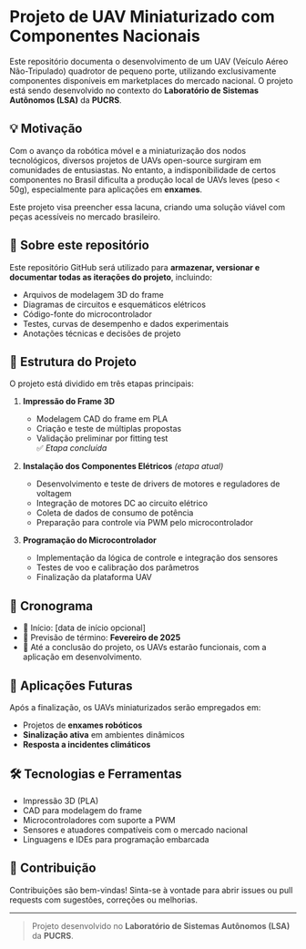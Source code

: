 # Projeto de UAV Miniaturizado com Componentes Nacionais

Este repositório documenta o desenvolvimento de um UAV (Veículo Aéreo Não-Tripulado) quadrotor de pequeno porte, utilizando exclusivamente componentes disponíveis em marketplaces do mercado nacional. O projeto está sendo desenvolvido no contexto do **Laboratório de Sistemas Autônomos (LSA)** da **PUCRS**.

## 💡 Motivação

Com o avanço da robótica móvel e a miniaturização dos nodos tecnológicos, diversos projetos de UAVs open-source surgiram em comunidades de entusiastas. No entanto, a indisponibilidade de certos componentes no Brasil dificulta a produção local de UAVs leves (peso < 50g), especialmente para aplicações em **enxames**.

Este projeto visa preencher essa lacuna, criando uma solução viável com peças acessíveis no mercado brasileiro.

## 📁 Sobre este repositório

Este repositório GitHub será utilizado para **armazenar, versionar e documentar todas as iterações do projeto**, incluindo:

- Arquivos de modelagem 3D do frame
- Diagramas de circuitos e esquemáticos elétricos
- Código-fonte do microcontrolador
- Testes, curvas de desempenho e dados experimentais
- Anotações técnicas e decisões de projeto

## 🧩 Estrutura do Projeto

O projeto está dividido em três etapas principais:

1. **Impressão do Frame 3D**  
   - Modelagem CAD do frame em PLA  
   - Criação e teste de múltiplas propostas  
   - Validação preliminar por fitting test  
   ✅ *Etapa concluída*

2. **Instalação dos Componentes Elétricos** *(etapa atual)*  
   - Desenvolvimento e teste de drivers de motores e reguladores de voltagem  
   - Integração de motores DC ao circuito elétrico  
   - Coleta de dados de consumo de potência  
   - Preparação para controle via PWM pelo microcontrolador

3. **Programação do Microcontrolador**  
   - Implementação da lógica de controle e integração dos sensores  
   - Testes de voo e calibração dos parâmetros  
   - Finalização da plataforma UAV

## 📅 Cronograma

- 🏁 Início: [data de início opcional]
- 📌 Previsão de término: **Fevereiro de 2025**
- 🚀 Até a conclusão do projeto, os UAVs estarão funcionais, com a aplicação em desenvolvimento.

## 🎯 Aplicações Futuras

Após a finalização, os UAVs miniaturizados serão empregados em:

- Projetos de **enxames robóticos**
- **Sinalização ativa** em ambientes dinâmicos
- **Resposta a incidentes climáticos**

## 🛠️ Tecnologias e Ferramentas

- Impressão 3D (PLA)
- CAD para modelagem do frame
- Microcontroladores com suporte a PWM
- Sensores e atuadores compatíveis com o mercado nacional
- Linguagens e IDEs para programação embarcada

## 🤝 Contribuição

Contribuições são bem-vindas! Sinta-se à vontade para abrir issues ou pull requests com sugestões, correções ou melhorias.

---

> Projeto desenvolvido no **Laboratório de Sistemas Autônomos (LSA)** da **PUCRS**.
